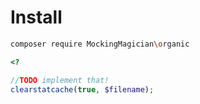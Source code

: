 # Install

```bash
composer require MockingMagician\organic
```

```php
<?

//TODO implement that!
clearstatcache(true, $filename);
```
